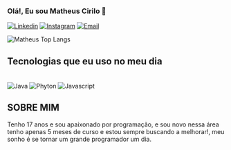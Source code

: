 
### Olá!, Eu sou Matheus Cirilo 🚀

[![Linkedin](	https://img.shields.io/badge/LinkedIn-0077B5?style=for-the-badge&logo=linkedin&logoColor=white)](www.linkedin.com/in/matheus-cirilo-de-almeida-979190331)
[![Instagram](https://img.shields.io/badge/Instagram-E4405F?style=for-the-badge&logo=instagram&logoColor=white)](https://www.instagram.com/theusscirilo_?igsh=ejVlNHE2aW8ydjc0&utm_source=qr)
[![Email](	https://img.shields.io/badge/Gmail-D14836?style=for-the-badge&logo=gmail&logoColor=white)](Matheuscirilodealmeida@gmail.com)

![Matheus Top Langs](https://github-readme-stats.vercel.app/api/top-langs/?username=devtheus_progress=true)

## Tecnologias que eu uso no meu dia
<div style="display: imline_block"><br/>
<img align="center" alt="Java" src="https://img.shields.io/badge/Java-ED8B00?style=for-the-badge&logo=openjdk&logoColor=white" />
<img align="center" alt="Phyton" src="https://img.shields.io/badge/Python-3776AB?style=for-the-badge&logo=python&logoColor=white" />
  <img align="center" alt="Javascript" src="https://img.shields.io/badge/JavaScript-F7DF1E?style=for-the-badge&logo=javascript&logoColor=black" />
  </div>


## SOBRE MIM
Tenho 17 anos e sou apaixonado por programação, e sou novo nessa área tenho apenas 5 meses de curso e estou sempre buscando a melhorar!, meu sonho é se tornar um grande programador um dia.
  
